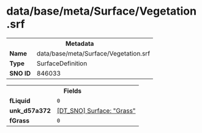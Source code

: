 <h1>data/base/meta/Surface/Vegetation.srf</h1><table><tr><th colspan="100%">Metadata</th></tr><tr><td><b>Name</b></td><td>data/base/meta/Surface/Vegetation.srf</td></tr><tr><td><b>Type</b></td><td>SurfaceDefinition</td></tr><tr><td><b>SNO ID</b></td><td>846033</td></tr></table>

<table><tr><th colspan="100%">Fields</th></tr><tr><td><b>fLiquid</b></td><td><code>0</code></td></tr><tr><td><b>unk_d57a372</b></td><td><a href="Grass.srf">[DT_SNO] Surface: "Grass"</a></td></tr><tr><td><b>fGrass</b></td><td><code>0</code></td></tr></table>

